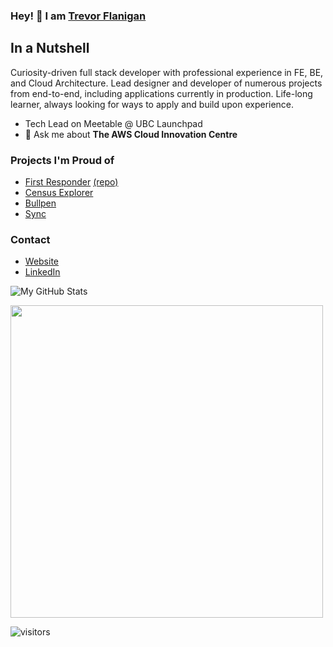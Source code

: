 ### Hey! 👋 I am [Trevor Flanigan](https://github.com/TrevorFlanigan)

## In a Nutshell

Curiosity-driven full stack developer with professional experience in FE, BE, and Cloud Architecture. Lead designer and developer of numerous projects from end-to-end, including applications currently in production. Life-long learner, always looking for ways to apply and build upon experience.
- Tech Lead on Meetable @ UBC Launchpad
- 💬 Ask me about **The AWS Cloud Innovation Centre**

### Projects I'm Proud of

- [First Responder](https://cic.ubc.ca/project/virtual-communication-for-remote-first-responders/) [(repo)](https://github.com/UBC-CIC/first-responder-mobile-app)
- [Census Explorer](https://github.com/UBC-CIC/census-explorer)
- [Bullpen](https://bullpen.trevorflanigan.com/)
- [Sync](https://sync.ubclaunchpad.com/)

### Contact
- [Website](https://trevorflanigan.com)
- [LinkedIn](https://www.linkedin.com/in/trevorflanigan/)

![My GitHub Stats](https://github-readme-stats.vercel.app/api?username=TrevorFlanigan&show_icons=true)
<br />

<img width="500px" src="https://github-readme-stats.anuraghazra1.vercel.app/api/top-langs/?username=TrevorFlanigan&count_private=true&layout=compact&hide=makefile,shell&hide_title=true&hide_border=true" />

<br/>

![visitors](https://visitor-badge.laobi.icu/badge?page_id=TrevorFlanigan.TrevorFlanigan)
